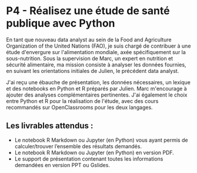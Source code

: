 # P4 - Réalisez une étude de santé publique avec Python

En tant que nouveau data analyst au sein de la Food and Agriculture Organization of the United Nations (FAO), je suis chargé de contribuer à une étude d'envergure sur l'alimentation mondiale, axée spécifiquement sur la sous-nutrition. Sous la supervision de Marc, un expert en nutrition et sécurité alimentaire, ma mission consiste à analyser les données fournies, en suivant les orientations initiales de Julien, le précédent data analyst.

J'ai reçu une ébauche de présentation, les données nécessaires, un lexique et des notebooks en Python et R préparés par Julien. Marc m'encourage à ajouter des analyses complémentaires pertinentes. J'ai également le choix entre Python et R pour la réalisation de l'étude, avec des cours recommandés sur OpenClassrooms pour les deux langages.

## Les livrables attendus :
 - Le notebook R Markdown ou Jupyter (en Python) vous ayant permis de calculer/trouver l’ensemble des résultats demandés.
 - Le notebook R Markdown ou Jupyter (en Python) en version PDF.
 - Le support de présentation contenant toutes les informations demandées en version PPT ou Gslides.
